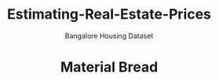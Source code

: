 <h1 style="text-align: center"> Estimating-Real-Estate-Prices </h1>
<div style="text-align: center"> Bangalore Housing Dataset </div> 
<h1 align="center">Material Bread</h1>
